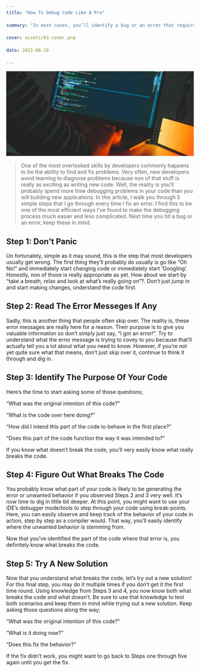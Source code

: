 ```yaml
---
title: "How To Debug Code Like A Pro"

summary: "In most cases, you’ll identify a bug or an error that requires your immediate attention. Take for example you just noticed an ugly bug in production that deletes user data. In such a scenario, you don’t have much time and need to fix it like ‘right now’! You neither have a couple of days nor a week to troubleshoot this, you literally have now!"

cover: assets/01-cover.png

date: 2021-06-16

---
```


![Code Debugging](assets/01-cover.png)

> One of the most overlooked skills by developers commonly happens to be the ability to find and fix problems. Very often, new developers avoid learning to diagnose problems because non of that stuff is really as exciting as writing new code. Well, the reality is you’ll probably spend more time debugging problems in your code than you will building new applications. In this article, I walk you through 5 simple steps that I go through every time I fix an error. I find this to be one of the most efficient ways I’ve found to make the debugging process much easier and less complicated. Next time you hit a bug or an error, keep these in mind.

## Step 1: Don't Panic

Un fortunately, simple as it may sound, this is the step that most developers usually get wrong. The first thing they’ll probably do usually is go like “Oh No!” and immediately start changing code or immediately start ‘Googling’. Honestly, non of those is really appropriate as yet. How about we start by “take a breath, relax and look at what’s really going on”?. Don’t just jump in and start making changes, understand the code first.

## Step 2: Read The Error Messeges If Any

Sadly, this is another thing that people often skip over. The reality is, these error messages are really here for a reason. Their purpose is to give you valuable information so don’t simply just say, “I got an error!”. Try to understand what the error message is trying to covey to you because that’ll actually tell you a lot about what you need to know. However, if you’re not yet quite sure what that means, don’t just skip over it, continue to think it through and dig in.

## Step 3: Identify The Purpose Of Your Code

Here’s the time to start asking some of those questions;

“What was the original intention of this code?”

“What is the code over here doing?”

“How did I intend this part of the code to behave in the first place?”

“Does this part of the code function the way it was intended to?”

If you know what doesn’t break the code, you’ll very easily know what really breaks the code.

## Step 4: Figure Out What Breaks The Code

You probably know what part of your code is likely to be generating the error or unwanted behavior if you observed Steps 2 and 3 very well. It’s now time to dig in little bit deeper. At this point, you might want to use your IDE’s debugger mode/tools to step through your code using break-points. Here, you can easily observe and keep track of the behavior of your code in action, step by step as a compiler would. That way, you’ll easily identify where the unwanted behavior is stemming from.

Now that you’ve identified the part of the code where that error is, you definitely know what breaks the code.

## Step 5: Try A New Solution

Now that you understand what breaks the code, let’s try out a new solution! For this final step, you may do it multiple times if you don’t get it the first time round. Using knowledge from Steps 3 and 4, you now know both what breaks the code and what doesn’t. Be sure to use that knowledge to test both scenarios and keep them in mind while trying out a new solution. Keep asking those questions along the way;

“What was the original intention of this code?”

“What is it doing now?”

“Does this fix the behavior?”

If the fix didn’t work, you might want to go back to Steps one through five again until you get the fix.
